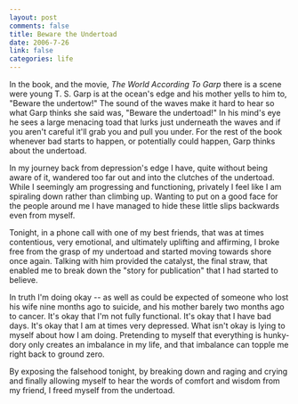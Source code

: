 ```yaml
--- 
layout: post
comments: false
title: Beware the Undertoad
date: 2006-7-26
link: false
categories: life
---
```

In the book, and the movie, <em>The World According To Garp</em> there is a scene were young T. S. Garp is at the ocean's edge and his mother yells to him to, "Beware the undertow!" The sound of the waves make it hard to hear so what Garp thinks she said was, "Beware the undertoad!" In his mind's eye he sees a large menacing toad that lurks just underneath the waves and if you aren't careful it'll grab you and pull you under. For the rest of the book whenever bad starts to happen, or potentially could happen, Garp thinks about the undertoad.

In my journey back from depression's edge I have, quite without being aware of it, wandered too far out and into the clutches of the undertoad. While I seemingly am progressing and functioning, privately I feel like I am spiraling down rather than climbing up. Wanting to put on a good face for the people around me I have managed to hide these little slips backwards even from myself.

Tonight, in a phone call with one of my best friends, that was at times contentious, very emotional, and ultimately uplifting and affirming, I broke free from the grasp of my undertoad and started moving towards shore once again. Talking with him provided the catalyst, the final straw, that enabled me to break down the "story for publication" that I had started to believe.

In truth I'm doing okay -- as well as could be expected of someone who lost his wife nine months ago to suicide, and his mother barely two months ago to cancer. It's okay that I'm not fully functional. It's okay that I have bad days. It's okay that I am at times very depressed. What isn't okay is lying to myself about how I am doing. Pretending to myself that everything is hunky-dory only creates an imbalance in my life, and that imbalance can topple me right back to ground zero.

By exposing the falsehood tonight, by breaking down and raging and crying and finally allowing myself to hear the words of comfort and wisdom from my friend, I freed myself from the undertoad.
